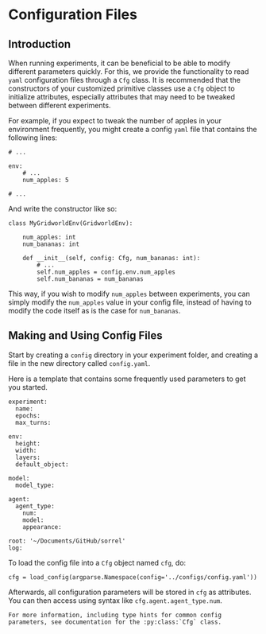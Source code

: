 # Configuration Files

## Introduction
When running experiments, it can be beneficial to be able to modify different parameters quickly. 
For this, we provide the functionality to read ``yaml`` configuration files through a `Cfg` class.
It is recommended that the constructors of your customized primitive classes use a `Cfg` object to initialize attributes, 
especially attributes that may need to be tweaked between different experiments.

For example, if you expect to tweak the number of apples in your environment frequently, 
you might create a config ``yaml`` file that contains the following lines:
```
# ...

env:
    # ...
    num_apples: 5

# ...
```
And write the constructor like so:
```
class MyGridworldEnv(GridworldEnv):

    num_apples: int
    num_bananas: int
    
    def __init__(self, config: Cfg, num_bananas: int):
        # ...
        self.num_apples = config.env.num_apples
        self.num_bananas = num_bananas
```
This way, if you wish to modify `num_apples` between experiments, you can simply modify the `num_apples` value in your config file, 
instead of having to modify the code itself as is the case for `num_bananas`.

## Making and Using Config Files
Start by creating a ``config`` directory in your experiment folder, and creating a file in the new directory called ``config.yaml``.

Here is a template that contains some frequently used parameters to get you started.
```
experiment:
  name:
  epochs:
  max_turns:

env:
  height:
  width:
  layers:
  default_object:

model:
  model_type:

agent:
  agent_type:
    num:
    model:
    appearance:

root: '~/Documents/GitHub/sorrel'
log:
```

To load the config file into a `Cfg` object named `cfg`, do:

```
cfg = load_config(argparse.Namespace(config='../configs/config.yaml'))
```

Afterwards, all configuration parameters will be stored in `cfg` as attributes.
You can then access using syntax like `cfg.agent.agent_type.num`.

```{eval-rst}
For more information, including type hints for common config parameters, see documentation for the :py:class:`Cfg` class.
```
